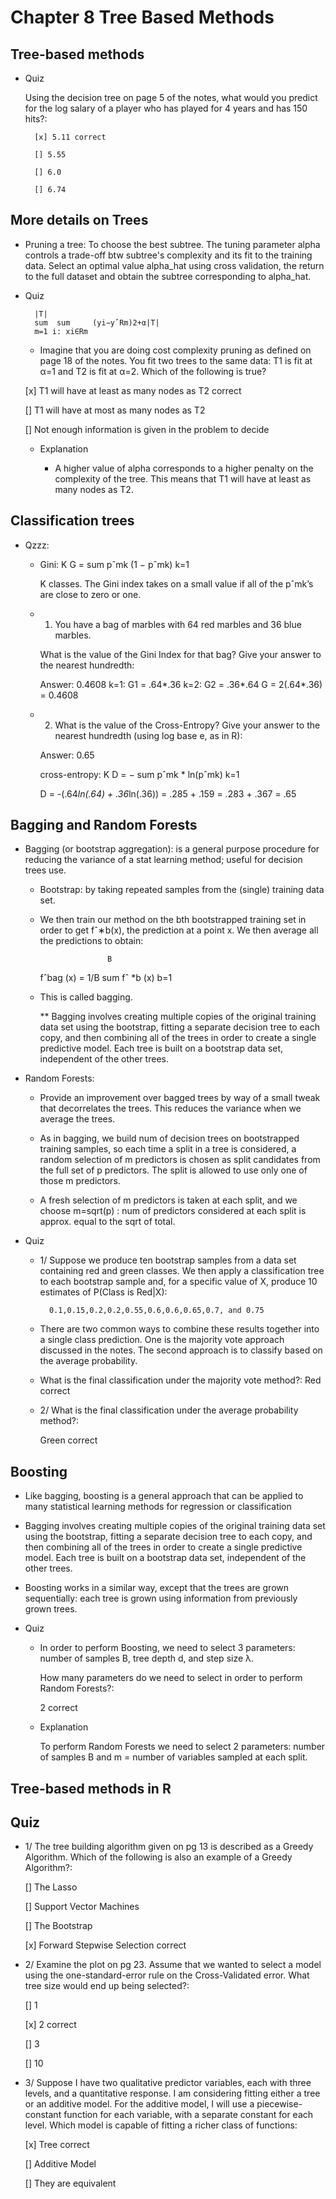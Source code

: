 # Chapter 8 Tree Based Methods

## Tree-based methods

* Quiz 

	Using the decision tree on page 5 of the notes, what would you predict for the log salary of a player who has played for 4 years and has 150 hits?:

		[x] 5.11 correct

		[] 5.55
		
		[] 6.0
		
		[] 6.74


## More details on Trees

* Pruning a tree: To choose the best subtree.
	The tuning parameter alpha controls a trade-off btw subtree's complexity and its fit to the training data.
	Select an optimal value alpha_hat using cross validation, the return to the full dataset and obtain the subtree corresponding to alpha_hat.

* Quiz

		|T|
		sum  sum     (yi−yˆRm)2+α|T|
		m=1 i: xi∈Rm

	+ Imagine that you are doing cost complexity pruning as defined on page 18 of the notes. You fit two trees to the same data: T1 is fit at α=1 and T2 is fit at α=2. Which of the following is true?


	[x] T1 will have at least as many nodes as T2 correct

	[] T1 will have at most as many nodes as T2

	[] Not enough information is given in the problem to decide
	
	+ Explanation

		+ A higher value of alpha corresponds to a higher penalty on the complexity of the tree. This means that T1 will have at least as many nodes as T2.


## Classification trees

* Qzzz:
	+ Gini:
				 K
			G = sum  pˆmk (1 − pˆmk)
				 k=1

		K classes. The Gini index takes on a small value if all of the pˆmk’s are close to zero or one.

	+ 1. You have a bag of marbles with 64 red marbles and 36 blue marbles.

		What is the value of the Gini Index for that bag? Give your answer to the nearest hundredth:

		Answer: 0.4608
			k=1: G1 = .64*.36 
			k=2: G2 = .36*.64
			G = 2(.64*.36) = 0.4608

	+ 2. What is the value of the Cross-Entropy? Give your answer to the nearest hundredth (using log base e, as in R):

		Answer: 0.65

		cross-entropy:
			   K
		D = − sum pˆmk * ln(pˆmk)
			  k=1

		D = -(.64*ln(.64) + .36*ln(.36)) = .285 + .159 = .283 + .367 = .65

## Bagging and Random Forests

* Bagging (or bootstrap aggregation): is a general purpose procedure for reducing the variance of a stat learning method; useful for decision trees use.

	+ Bootstrap: by taking repeated samples from the (single) training data set.

	+ We then train our method on the bth bootstrapped training set in order to get fˆ∗b(x), the prediction at a point x. We then average all the predictions to obtain:
		
						 B
		fˆbag (x) = 1/B sum fˆ *b (x)
						b=1
		
	+ This is called bagging.

		** Bagging involves creating multiple copies of the original training data set using the bootstrap, fitting a separate decision tree to each copy, and then combining all of the trees in order to create a single predictive model. Each tree is built on a bootstrap data set, independent of the other trees.


* Random Forests:

	+ Provide an improvement over bagged trees by way of a small tweak that decorrelates the trees. This reduces the variance when we average the trees.

	+ As in bagging, we build num of decision trees on bootstrapped training samples, so each time a split in a tree is considered, a random selection of m predictors is chosen as split candidates from the full set of p predictors. The split is allowed to use only one of those m predictors.

	+ A fresh selection of m predictors is taken at each split, and we choose m=sqrt(p) : num of predictors considered at each split is approx. equal to the sqrt of total. 


* Quiz

	+ 1/ Suppose we produce ten bootstrap samples from a data set containing red and green classes. We then apply a classification tree to each bootstrap sample and, for a specific value of X, produce 10 estimates of P(Class is Red|X):

			0.1,0.15,0.2,0.2,0.55,0.6,0.6,0.65,0.7, and 0.75

	+ There are two common ways to combine these results together into a single class prediction. One is the majority vote approach discussed in the notes. The second approach is to classify based on the average probability.

	+ What is the final classification under the majority vote method?:
		Red
		correct  

	+ 2/ What is the final classification under the average probability method?:
		
		Green
		correct  

## Boosting

* Like bagging, boosting is a general approach that can be applied to many statistical learning methods for regression or classification

* Bagging involves creating multiple copies of the original training data set using the bootstrap, fitting a separate decision tree to each copy, and then combining all of the trees in order to create a single predictive model. Each tree is built on a bootstrap data set, independent of the other trees.

* Boosting works in a similar way, except that the trees are grown sequentially: each tree is grown using information from previously grown trees.

* Quiz

	+ In order to perform Boosting, we need to select 3 parameters: number of samples B, tree depth d, and step size λ.

		How many parameters do we need to select in order to perform Random Forests?:

		2 
		correct  
		
	+ Explanation

		To perform Random Forests we need to select 2 parameters: number of samples B and m = number of variables sampled at each split.

## Tree-based methods in R

## Quiz

+ 1/ The tree building algorithm given on pg 13 is described as a Greedy Algorithm. Which of the following is also an example of a Greedy Algorithm?:

	[] The Lasso

	[] Support Vector Machines
	
	[] The Bootstrap
	
	[x] Forward Stepwise Selection correct

+ 2/ Examine the plot on pg 23. Assume that we wanted to select a model using the one-standard-error rule on the Cross-Validated error. What tree size would end up being selected?:

	[]	1

	[x] 2 correct
	
	[] 3
	
	[] 10

+ 3/ Suppose I have two qualitative predictor variables, each with three levels, and a quantitative response. I am considering fitting either a tree or an additive model. For the additive model, I will use a piecewise-constant function for each variable, with a separate constant for each level. Which model is capable of fitting a richer class of functions:

	[x] Tree correct

	[] Additive Model
	
	[] They are equivalent


